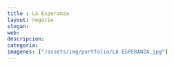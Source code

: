 ```yaml
---
title : La Esperanza
layout: negocio
slogan: 
web: 
descripcion: 
categoria: 
imagenes: ["/assets/img/portfolio/LA ESPERANZA.jpg"]
---
```

